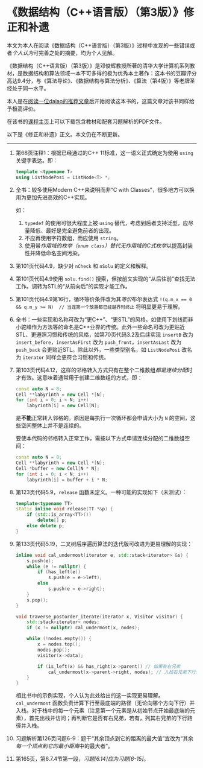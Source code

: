 # 《数据结构（C++语言版）（第3版）》修正和补遗

本文为本人在阅读《数据结构（C++语言版）（第3版）》过程中发现的一些错误或者*个人认为*可完善之处的摘要，均为个人见解。

《数据结构（C++语言版）（第3版）》是邓俊辉教授所著的清华大学计算机系列教材，是数据结构和算法领域一本不可多得的极为优秀本土著作：这本书的豆瓣评分高达9.4分，与《算法导论》、《数据结构与算法分析》、《算法（第4版）》等老牌圣经处于同一水平。

本人是在[阅读一位dalao的推荐文章](https://zhuanlan.zhihu.com/p/126386159)后开始阅读这本书的，这篇文章对该书同样给予极高评价。

在该书的[课程主页](https://dsa.cs.tsinghua.edu.cn/~deng/ds/dsacpp/)上可以下载包含教材和配套习题解析的PDF文件。

以下是《修正和补遗》正文。本文仍在不断更新。

---

1. 第68页注释1：根据已经通过的C++ 11标准，这一语义正式确定为使用 `using` 关键字表达。即：

   ```c++
   template <typename T>
   using ListNodePosi = ListNode<T> *;
   ```

2. 全书：较多使用Modern C++来说明而非“C with Classes”，很多地方可以换用为更加先进高效的C++实现。

   如：

   1.  `typedef` 的使用可很大程度上被 `using` 替代，考虑到后者支持泛型，应尽量降低、最好是完全避免前者的出现。
   2. 不应再使用字符数组，而应使用 `string`。
   3.  使用带*作用域的枚举（`enum class`）*替代*无作用域的C式枚举*以提高封装性并降低命名空间污染。

3. 第101页代码4.9，缺少对 `nCheck` 和 `nSolu` 的定义和解释。

4. 第101页代码4.9使用 `solu.find()` 搜索，但按前文实现的“从后往前”查找无法工作。调转为STL的“从前向后”的实现才能工作。

5. 第101页代码4.9第16行，循环等价条件改为其*等价*布尔表达式 `!(q.m_x == 0 && q.m_y >= N)  // 当连第一个放置都已经越界时终止` 将明显更易于理解。

6. 全书：一些实现和名称可改为“更C++”、“更STL”的风格。如使用下划线而非小驼峰作为方法等的命名是C++业界的传统。此外一些命名可改为更贴近STL、更遵照习惯和传统的风格，如第70页代码3.2及后续实现 `insertB` 改为 `insert_before`，`insertAsFirst` 改为 `push_front`，`insertAsLast` 改为 `push_back` 会更贴近STL。除此以外，一些类型别名，如 `ListNodePosi` 改名为 `iterator` 同样会更符合习惯和传统。

7. 第103页代码4.12，这样的邻格转入方式只有在整个二维数组*都是连续分配*时才有效。这意味着通常用于创建二维数组的方式，即：

   ```c++
   const auto N = 8;
   Cell **labyrinth = new Cell *[N];
   for (int i = 0; i < N; i++)
       labyrinth[i] = new Cell[N];
   ```

   是**不能**正常转入邻格的。原因是每执行一次循环都会申请大小为 `N` 的空间，这些空间整体上并不是连续的。

   要使本代码的邻格转入正常工作，需按以下方式申请连续分配的二维数组空间：

   ```c++
   const auto N = 8;
   Cell **labyrinth = new Cell *[N];
   Cell *buffer = new Cell[N * N];
   for (int i = 0; i < N; i++)
       labyrinth[i] = buffer + i * N;
   ```

8. 第123页代码5.9，`release` 函数未定义。一种可能的实现如下（未测试）：

   ```c++
   template<typename TT>
   static inline void release(TT *&p) {
       if (std::is_array<TT>())
           delete[] p;
       else delete p;
   }
   ```

9. 第133页代码5.19，二叉树后序遍历算法的迭代版可改进为更易理解的实现：

   ```c++
   inline void cal_undermost(iterator e, std::stack<iterator> &s) {
       s.push(e);
       while (e != nullptr) {
           if (has_left(e))
               s.push(e = e->left);
           else
               s.push(e = e->right);
       }
       s.pop();
   }
   
   void traverse_postorder_iterate(iterator x, Visitor visitor) {
       std::stack<iterator> nodes;
       if (x != nullptr) cal_undermost(x, nodes);
   
       while (!nodes.empty()) {
           x = nodes.top();
           nodes.pop();
           visitor(x->data);
   
           if (is_left(x) && has_right(x->parent)) // 如果有右兄弟
               cal_undermost(x->parent->right, nodes); // 入栈右兄弟下行至最底端的路径
       }
   }
   ```
   
   相比书中的示例实现，个人认为此处给出的这一实现更易理解。`cal_undermost` 函数负责计算下行至最底端的路径（无论向哪个方向下行）并入栈。对于栈中的每一个元素（注意第一个元素是从初始节点开始最底端的元素），首先出栈并访问；再判断它是否有右兄弟，若有，列其右兄弟的下行路径并入栈。
   
10. 习题解析第126页问题6-9：题干“其余顶点到它的距离的最大值”宜改为“其余*每一个顶点到它的最小距离*中的最大者”。

11. 第165页，第6.7.4节第一段，*习题[6.14]*应为*习题[6-15]*。